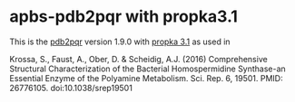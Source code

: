 apbs-pdb2pqr with propka3.1
============

This is the [pdb2pqr](https://github.com/Electrostatics/apbs-pdb2pqr) version 1.9.0 with [propka 3.1](https://github.com/jensengroup/propka-3.1) as used in

Krossa, S., Faust, A., Ober, D. & Scheidig, A.J. (2016) Comprehensive Structural Characterization of the Bacterial Homospermidine Synthase-an Essential Enzyme of the Polyamine Metabolism.   Sci. Rep. 6, 19501. PMID: 26776105. doi:10.1038/srep19501

